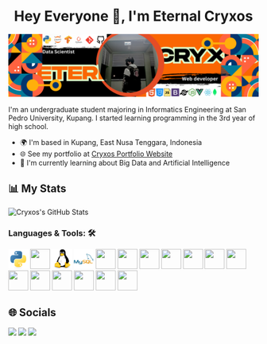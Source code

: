 <h1 align="center">Hey Everyone 👋, I'm Eternal Cryxos</h1>

<div align="center">
  <img src="https://github.com/cryxos21/cryxos21/blob/main/banner.png" alt="DevOpsShack Banner">
</div>

I'm an undergraduate student majoring in Informatics Engineering at San Pedro University, Kupang. I started learning programming in the 3rd year of high school.

- 🌍 I'm based in Kupang, East Nusa Tenggara, Indonesia  
- 🌐 See my portfolio at [Cryxos Portfolio Website](https://cryxos21.github.io/eternal.github.io/)  
- 🧠 I'm currently learning about Big Data and Artificial Intelligence

## 📊 My Stats

![Cryxos's GitHub Stats](https://github-readme-stats.vercel.app/api?username=cryxos21&show_icons=true&theme=radical)

### Languages & Tools: 🛠️
<p align="left">
  <img src="https://raw.githubusercontent.com/devicons/devicon/master/icons/python/python-original.svg" width="40" height="40"/>
  <img src="https://www.vectorlogo.zone/logos/git-scm/git-scm-icon.svg" width="40" height="40"/>
  <img src="https://raw.githubusercontent.com/devicons/devicon/master/icons/linux/linux-original.svg" width="40" height="40"/>
  <img src="https://raw.githubusercontent.com/devicons/devicon/master/icons/mysql/mysql-original-wordmark.svg" width="40" height="40"/>
  <img src="https://cdn.jsdelivr.net/gh/devicons/devicon/icons/github/github-original.svg" width="40" height="40" /> 
  <img src="https://cdn.jsdelivr.net/gh/devicons/devicon/icons/python/python-original.svg" width="40" height="40" /> 
  <img src="https://cdn.jsdelivr.net/gh/devicons/devicon/icons/javascript/javascript-original.svg" width="40" height="40" /> 
  <img src="https://cdn.jsdelivr.net/gh/devicons/devicon/icons/html5/html5-original.svg" width="40" height="40" /> 
  <img src="https://cdn.jsdelivr.net/gh/devicons/devicon/icons/css3/css3-original.svg" width="40" height="40" /> 
  <img src="https://cdn.jsdelivr.net/gh/devicons/devicon/icons/nodejs/nodejs-original.svg" width="40" height="40" /> 
  <img src="https://cdn.jsdelivr.net/gh/devicons/devicon/icons/express/express-original.svg" width="40" height="40" /> 
  <img src="https://cdn.jsdelivr.net/gh/devicons/devicon/icons/mongodb/mongodb-original.svg" width="40" height="40" /> 
  <img src="https://cdn.jsdelivr.net/gh/devicons/devicon/icons/react/react-original.svg" width="40" height="40" /> 
  <img src="https://cdn.jsdelivr.net/gh/devicons/devicon/icons/vuejs/vuejs-original.svg" width="40" height="40" /> 
  <img src="https://cdn.jsdelivr.net/gh/devicons/devicon/icons/bootstrap/bootstrap-original.svg" width="40" height="40" /> 
  <img src="https://cdn.jsdelivr.net/gh/devicons/devicon/icons/npm/npm-original-wordmark.svg" width="40" height="40" /> 
  <img src="https://cdn.jsdelivr.net/gh/devicons/devicon/icons/vscode/vscode-original.svg" width="40" height="40" />
</p>



## 🌐 Socials

[<img src="https://img.shields.io/badge/GitHub-100000?style=flat&logo=github&logoColor=white" height="25"/>](https://github.com/cryxos21) [<img src="https://img.shields.io/badge/Instagram-E4405F?style=flat&logo=instagram&logoColor=white" height="25"/>](https://www.instagram.com/_therious/) [<img src="https://img.shields.io/badge/LinkedIn-0A66C2?style=flat&logo=linkedin&logoColor=white" height="25"/>](https://www.linkedin.com/in/hilariuslete)
